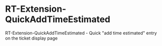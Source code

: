 RT-Extension-QuickAddTimeEstimated
==================================

RT-Extension-QuickAddTimeEstimated - Quick "add time estimated" entry on the ticket display page
